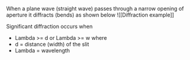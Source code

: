 When a plane wave (straight wave) passes through a narrow opening of aperture it diffracts (bends) as shown below 
![[Diffraction example]]


Significant diffraction occurs when
- Lambda >= d or Lambda >= w
where
- d = distance (width) of the slit
- Lambda = wavelength

